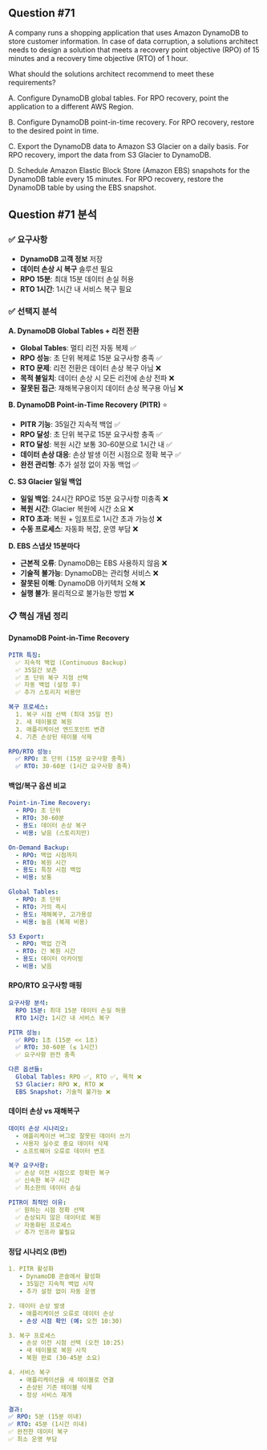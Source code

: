 ## Question #71
A company runs a shopping application that uses Amazon DynamoDB to store customer information. 
In case of data corruption, a solutions architect needs to design a solution that meets a recovery point objective (RPO) of 15 minutes and a recovery time objective (RTO) of 1 hour.

What should the solutions architect recommend to meet these requirements?

A. Configure DynamoDB global tables. For RPO recovery, point the application to a different AWS Region.

B. Configure DynamoDB point-in-time recovery. For RPO recovery, restore to the desired point in time.

C. Export the DynamoDB data to Amazon S3 Glacier on a daily basis. For RPO recovery, import the data from S3 Glacier to DynamoDB.

D. Schedule Amazon Elastic Block Store (Amazon EBS) snapshots for the DynamoDB table every 15 minutes. For RPO recovery, restore the DynamoDB table by using the EBS snapshot.

## Question #71 분석

### ✅ 요구사항
- **DynamoDB 고객 정보** 저장
- **데이터 손상 시 복구** 솔루션 필요
- **RPO 15분**: 최대 15분 데이터 손실 허용
- **RTO 1시간**: 1시간 내 서비스 복구 필요

### ✅ 선택지 분석

**A. DynamoDB Global Tables + 리전 전환**
- **Global Tables**: 멀티 리전 자동 복제 ✅
- **RPO 성능**: 초 단위 복제로 15분 요구사항 충족 ✅
- **RTO 문제**: 리전 전환은 데이터 손상 복구 아님 ❌
- **목적 불일치**: 데이터 손상 시 모든 리전에 손상 전파 ❌
- **잘못된 접근**: 재해복구용이지 데이터 손상 복구용 아님 ❌

**B. DynamoDB Point-in-Time Recovery (PITR)** ⭐
- **PITR 기능**: 35일간 지속적 백업 ✅
- **RPO 달성**: 초 단위 복구로 15분 요구사항 충족 ✅
- **RTO 달성**: 복원 시간 보통 30-60분으로 1시간 내 ✅
- **데이터 손상 대응**: 손상 발생 이전 시점으로 정확 복구 ✅
- **완전 관리형**: 추가 설정 없이 자동 백업 ✅

**C. S3 Glacier 일일 백업**
- **일일 백업**: 24시간 RPO로 15분 요구사항 미충족 ❌
- **복원 시간**: Glacier 복원에 시간 소요 ❌
- **RTO 초과**: 복원 + 임포트로 1시간 초과 가능성 ❌
- **수동 프로세스**: 자동화 복잡, 운영 부담 ❌

**D. EBS 스냅샷 15분마다**
- **근본적 오류**: DynamoDB는 EBS 사용하지 않음 ❌
- **기술적 불가능**: DynamoDB는 관리형 서비스 ❌
- **잘못된 이해**: DynamoDB 아키텍처 오해 ❌
- **실행 불가**: 물리적으로 불가능한 방법 ❌

### 📋 핵심 개념 정리

#### **DynamoDB Point-in-Time Recovery**
```yaml
PITR 특징:
  ✅ 지속적 백업 (Continuous Backup)
  ✅ 35일간 보존
  ✅ 초 단위 복구 지점 선택
  ✅ 자동 백업 (설정 후)
  ✅ 추가 스토리지 비용만

복구 프로세스:
  1. 복구 시점 선택 (최대 35일 전)
  2. 새 테이블로 복원
  3. 애플리케이션 엔드포인트 변경
  4. 기존 손상된 테이블 삭제

RPO/RTO 성능:
  ✅ RPO: 초 단위 (15분 요구사항 충족)
  ✅ RTO: 30-60분 (1시간 요구사항 충족)
```

#### **백업/복구 옵션 비교**
```yaml
Point-in-Time Recovery:
  - RPO: 초 단위
  - RTO: 30-60분
  - 용도: 데이터 손상 복구
  - 비용: 낮음 (스토리지만)

On-Demand Backup:
  - RPO: 백업 시점까지
  - RTO: 복원 시간
  - 용도: 특정 시점 백업
  - 비용: 보통

Global Tables:
  - RPO: 초 단위
  - RTO: 거의 즉시
  - 용도: 재해복구, 고가용성
  - 비용: 높음 (복제 비용)

S3 Export:
  - RPO: 백업 간격
  - RTO: 긴 복원 시간
  - 용도: 데이터 아카이빙
  - 비용: 낮음
```

#### **RPO/RTO 요구사항 매핑**
```yaml
요구사항 분석:
  RPO 15분: 최대 15분 데이터 손실 허용
  RTO 1시간: 1시간 내 서비스 복구

PITR 성능:
  ✅ RPO: 1초 (15분 << 1초)
  ✅ RTO: 30-60분 (≤ 1시간)
  ✅ 요구사항 완전 충족

다른 옵션들:
  Global Tables: RPO ✅, RTO ✅, 목적 ❌
  S3 Glacier: RPO ❌, RTO ❌
  EBS Snapshot: 기술적 불가능 ❌
```

#### **데이터 손상 vs 재해복구**
```yaml
데이터 손상 시나리오:
  - 애플리케이션 버그로 잘못된 데이터 쓰기
  - 사용자 실수로 중요 데이터 삭제
  - 소프트웨어 오류로 데이터 변조

복구 요구사항:
  ✅ 손상 이전 시점으로 정확한 복구
  ✅ 신속한 복구 시간
  ✅ 최소한의 데이터 손실

PITR이 최적인 이유:
  ✅ 원하는 시점 정확 선택
  ✅ 손상되지 않은 데이터로 복원
  ✅ 자동화된 프로세스
  ✅ 추가 인프라 불필요
```

#### **정답 시나리오 (B번)**
```yaml
1. PITR 활성화
   - DynamoDB 콘솔에서 활성화
   - 35일간 지속적 백업 시작
   - 추가 설정 없이 자동 운영

2. 데이터 손상 발생
   - 애플리케이션 오류로 데이터 손상
   - 손상 시점 확인 (예: 오전 10:30)

3. 복구 프로세스
   - 손상 이전 시점 선택 (오전 10:25)
   - 새 테이블로 복원 시작
   - 복원 완료 (30-45분 소요)

4. 서비스 복구
   - 애플리케이션을 새 테이블로 연결
   - 손상된 기존 테이블 삭제
   - 정상 서비스 재개

결과:
✅ RPO: 5분 (15분 이내)
✅ RTO: 45분 (1시간 이내)
✅ 완전한 데이터 복구
✅ 최소 운영 부담
```
